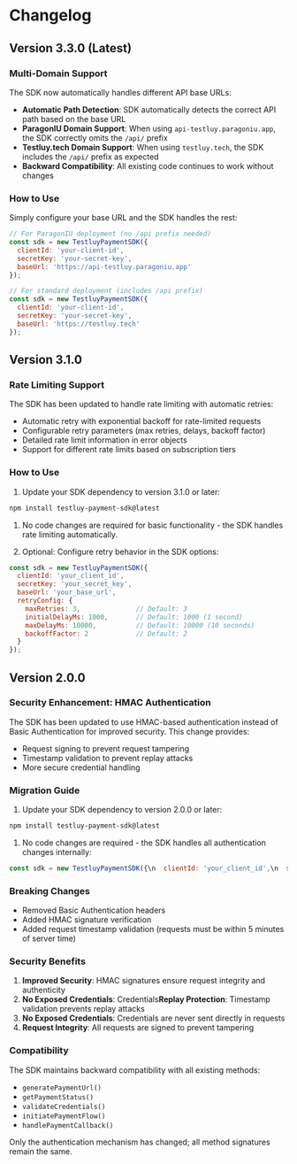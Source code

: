 # Changelog

## Version 3.3.0 (Latest)

### Multi-Domain Support

The SDK now automatically handles different API base URLs:

- **Automatic Path Detection**: SDK automatically detects the correct API path based on the base URL
- **ParagonIU Domain Support**: When using `api-testluy.paragoniu.app`, the SDK correctly omits the `/api/` prefix
- **Testluy.tech Domain Support**: When using `testluy.tech`, the SDK includes the `/api/` prefix as expected
- **Backward Compatibility**: All existing code continues to work without changes

### How to Use

Simply configure your base URL and the SDK handles the rest:

```javascript
// For ParagonIU deployment (no /api prefix needed)
const sdk = new TestluyPaymentSDK({
  clientId: 'your-client-id',
  secretKey: 'your-secret-key',
  baseUrl: 'https://api-testluy.paragoniu.app'
});

// For standard deployment (includes /api prefix)
const sdk = new TestluyPaymentSDK({
  clientId: 'your-client-id', 
  secretKey: 'your-secret-key',
  baseUrl: 'https://testluy.tech'
});
```

## Version 3.1.0

### Rate Limiting Support

The SDK has been updated to handle rate limiting with automatic retries:

- Automatic retry with exponential backoff for rate-limited requests
- Configurable retry parameters (max retries, delays, backoff factor)
- Detailed rate limit information in error objects
- Support for different rate limits based on subscription tiers

### How to Use

1. Update your SDK dependency to version 3.1.0 or later:

```bash
npm install testluy-payment-sdk@latest
```

1. No code changes are required for basic functionality - the SDK handles rate limiting automatically.

1. Optional: Configure retry behavior in the SDK options:

```javascript
const sdk = new TestluyPaymentSDK({
  clientId: 'your_client_id',
  secretKey: 'your_secret_key',
  baseUrl: 'your_base_url',
  retryConfig: {
    maxRetries: 3,              // Default: 3
    initialDelayMs: 1000,       // Default: 1000 (1 second)
    maxDelayMs: 10000,          // Default: 10000 (10 seconds)
    backoffFactor: 2            // Default: 2
  }
});
```

## Version 2.0.0

### Security Enhancement: HMAC Authentication

The SDK has been updated to use HMAC-based authentication instead of Basic Authentication for improved security. This change provides:

- Request signing to prevent request tampering
- Timestamp validation to prevent replay attacks
- More secure credential handling

### Migration Guide

1. Update your SDK dependency to version 2.0.0 or later:

```bash
npm install testluy-payment-sdk@latest
```

1. No code changes are required - the SDK handles all authentication changes internally:

```javascript
const sdk = new TestluyPaymentSDK({\n  clientId: 'your_client_id',\n  secretKey: 'your_secret_key'\n});
```

### Breaking Changes

- Removed Basic Authentication headers
- Added HMAC signature verification
- Added request timestamp validation (requests must be within 5 minutes of server time)

### Security Benefits

1. **Improved Security**: HMAC signatures ensure request integrity and authenticity
2. **No Exposed Credentials**: Credentials**Replay Protection**: Timestamp validation prevents replay attacks
3. **No Exposed Credentials**: Credentials are never sent directly in requests
4. **Request Integrity**: All requests are signed to prevent tampering

### Compatibility

The SDK maintains backward compatibility with all existing methods:

- `generatePaymentUrl()`
- `getPaymentStatus()`
- `validateCredentials()`
- `initiatePaymentFlow()`
- `handlePaymentCallback()`

Only the authentication mechanism has changed; all method signatures remain the same.
